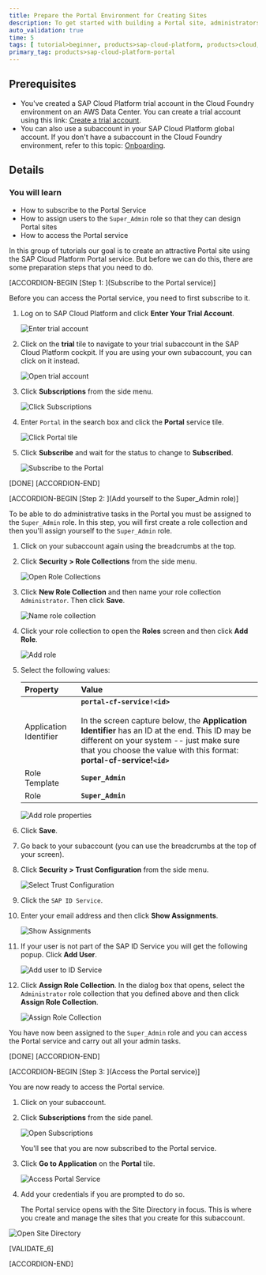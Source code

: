 ```yaml
---
title: Prepare the Portal Environment for Creating Sites
description: To get started with building a Portal site, administrators must perform the required onboarding steps.
auto_validation: true
time: 5
tags: [ tutorial>beginner, products>sap-cloud-platform, products>cloud, products>sap-fiori]
primary_tag: products>sap-cloud-platform-portal
---
```


## Prerequisites
  - You've created a SAP Cloud Platform trial account in the Cloud Foundry environment on an AWS Data Center. You can create a trial account using this link: [Create a trial account](https://cockpit.hanatrial.ondemand.com).
  - You can also use a subaccount in your SAP Cloud Platform global account. If you don't have a subaccount in the Cloud Foundry environment, refer to this topic: [Onboarding](https://help.sap.com/viewer/ad4b9f0b14b0458cad9bd27bf435637d/Cloud/en-US/fd79b232967545569d1ae4d8f691016b.html).


## Details
### You will learn
  - How to subscribe to the Portal Service
  - How to assign users to the `Super_Admin` role so that they can design Portal sites
  - How to access the Portal service

In this group of tutorials our goal is to create an attractive Portal site using the SAP Cloud Platform Portal service. But before we can do this, there are some preparation steps that you need to do.

[ACCORDION-BEGIN [Step 1: ](Subscribe to the Portal service)]

Before you can access the Portal service, you need to first subscribe to it.

1. Log on to SAP Cloud Platform and click **Enter Your Trial Account**.

    ![Enter trial account](00_enter_trial_account.png)

2. Click on the **trial** tile to navigate to your trial subaccount in the SAP Cloud Platform cockpit. If you are using your own subaccount, you can click on it instead.

      ![Open trial account](00_open_subaccount.png)

3. Click **Subscriptions** from the side menu.

    ![Click Subscriptions](01_click_subscriptions.png)

4. Enter `Portal` in the search box and click the **Portal** service tile.

    ![Click Portal tile](02_unsubscribed_portal.png)

5. Click **Subscribe** and wait for the status to change to **Subscribed**.

    ![Subscribe to the Portal](03_subscribe.png)

[DONE]
[ACCORDION-END]


[ACCORDION-BEGIN [Step 2: ](Add yourself to the Super_Admin role)]

To be able to do administrative tasks in the Portal you must be assigned to the `Super_Admin` role. In this step, you will first create a role collection and then you'll assign yourself to the `Super_Admin` role.

1. Click on your subaccount again using the breadcrumbs at the top.

2. Click **Security > Role Collections** from the side menu.

    ![Open Role Collections](04_role_collections.png)

3.  Click **New Role Collection** and then name your role collection `Administrator`. Then click **Save**.

    ![Name role collection](05_create_role_collection.png)

4. Click your role collection to open the **Roles** screen and then click **Add Role**.

    ![Add role](06_add_role.png)

5. Select the following values:

    |  Property     | Value
    |  :------------- | :-------------
    |  Application Identifier           | **`portal-cf-service!<id>`** <div>&nbsp;</div> In the screen capture below, the **Application Identifier** has an ID at the end.  This ID may be different on your system -- just make sure that you choose the value with this format: **portal-cf-service!`<id>`**
    |  Role Template           | **`Super_Admin`**
    |  Role    | **`Super_Admin`**

    ![Add role properties](07_add_role_properties.png)

6. Click **Save**.

7. Go back to your subaccount (you can use the breadcrumbs at the top of your screen).

8. Click **Security > Trust Configuration** from the side menu.

    ![Select Trust Configuration](08_trust_configuration.png)

9. Click the `SAP ID Service`.

10. Enter your email address and then click **Show Assignments**.

    ![Show Assignments](09_show_assignments.png)

11. If your user is not part of the SAP ID Service you will get the following popup. Click **Add User**.

      ![Add user to ID Service](9_user_idservice.png)

12. Click **Assign Role Collection**.  In the dialog box that opens, select the `Administrator` role collection that you defined above and then click **Assign Role Collection**.

    ![Assign Role Collection](10_assign_role_collection.png)

You have now been assigned to the `Super_Admin` role and you can access the Portal service and carry out all your admin tasks.

[DONE]
[ACCORDION-END]


[ACCORDION-BEGIN [Step 3: ](Access the Portal service)]

You are now ready to access the Portal service.  

1. Click on your subaccount.

2. Click **Subscriptions** from the side panel.

    ![Open Subscriptions](2_click_subscriptions.png)

    You'll see that you are now subscribed to the Portal service.

3. Click **Go to Application** on the **Portal** tile.

    ![Access Portal Service](3_access_portal_service.png)

4. Add your credentials if you are prompted to do so.

   The Portal service opens with the Site Directory in focus. This is where you create and manage the sites that you create for this subaccount.

  ![Open Site Directory](4_open_site_directory.png)


[VALIDATE_6]

[ACCORDION-END]
